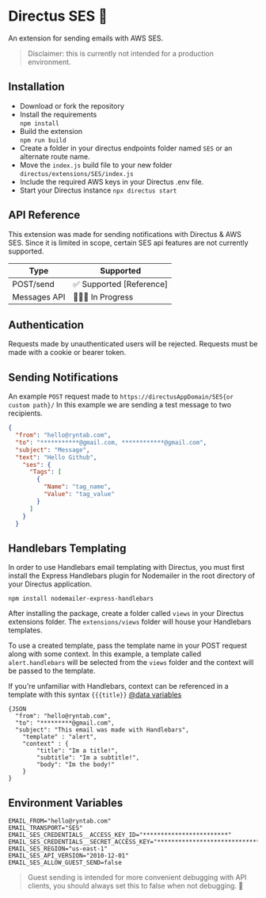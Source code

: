 # Directus SES 💬
An extension for sending emails with AWS SES. 
> Disclaimer: this is currently not intended for a production environment.

## Installation
- Download or fork the repository
- Install the requirements\
  `npm install`
- Build the extension\
  `npm run build`
- Create a folder in your directus endpoints folder named `SES` or an alternate route name.
- Move the `index.js` build file to your new folder  `directus/extensions/SES/index.js`
- Include the required AWS keys in your Directus .env file.
- Start your Directus instance `npx directus start`



## API Reference
This extension was made for sending notifications with Directus & AWS SES. Since it is limited in scope, certain SES api features are not currently supported. 

|  Type| Supported |
|--|--|
| POST/send | ✅ Supported [Reference]|
| Messages API | 👷🏻‍♂️ In Progress |

## Authentication
Requests made by unauthenticated users will be rejected. Requests must be made with a cookie or bearer token.


## Sending Notifications
An example `POST` request made to `https://directusAppDomain/SES{or custom path}/`
In this example we are sending a test message to two recipients.
```JSON
{
  "from": "hello@ryntab.com",
  "to": "***********@gmail.com, ************@gmail.com",
  "subject": "Message",
  "text": "Hello Github",
    "ses": {
      "Tags": [
        {
          "Name": "tag_name",
          "Value": "tag_value"
        }
      ]
    }
  }

```

## Handlebars Templating
In order to use Handlebars email templating with Directus, you must first install the Express Handlebars plugin for Nodemailer in the root directory of your Directus application. 

`npm install nodemailer-express-handlebars`

After installing the package, create a folder called `views` in your Directus extensions folder. The `extensions/views` folder will house your Handlebars templates.

To use a created template, pass the template name in your POST request along with some context. 
In this example, a template called `alert.handlebars` will be selected from the `views` folder and the context will be passed to the template.

If you're unfamiliar with Handlebars, context can be referenced in a template with this syntax `{{{title}}` [@data variables](https://handlebarsjs.com/api-reference/data-variables.html#root)
```
{JSON
  "from": "hello@ryntab.com",
  "to": "*********@gmail.com",
  "subject": "This email was made with Handlebars",
	"template" : "alert",
	"context" : {
		"title": "Im a title!",
		"subtitle": "Im a subtitle!",
		"body": "Im the body!"
	}
}
```

## Environment Variables
```
EMAIL_FROM="hello@ryntab.com"
EMAIL_TRANSPORT="SES"
EMAIL_SES_CREDENTIALS__ACCESS_KEY_ID="************************"
EMAIL_SES_CREDENTIALS__SECRET_ACCESS_KEY="****************************************"
EMAIL_SES_REGION="us-east-1"
EMAIL_SES_API_VERSION="2010-12-01"
EMAIL_SES_ALLOW_GUEST_SEND=false
```

> Guest sending is intended for more convenient debugging with API clients, you should always set this to false when not debugging. 🚨
